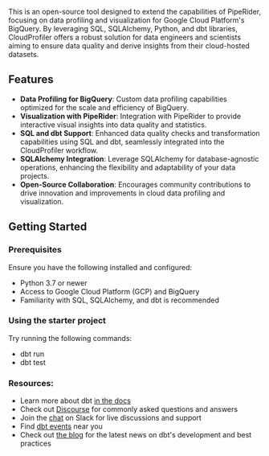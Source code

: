This is an open-source tool designed to extend the capabilities of PipeRider, focusing on data profiling and visualization for Google Cloud Platform's BigQuery. By leveraging SQL, SQLAlchemy, Python, and dbt libraries, CloudProfiler offers a robust solution for data engineers and scientists aiming to ensure data quality and derive insights from their cloud-hosted datasets.

## Features

- **Data Profiling for BigQuery**: Custom data profiling capabilities optimized for the scale and efficiency of BigQuery.
- **Visualization with PipeRider**: Integration with PipeRider to provide interactive visual insights into data quality and statistics.
- **SQL and dbt Support**: Enhanced data quality checks and transformation capabilities using SQL and dbt, seamlessly integrated into the CloudProfiler workflow.
- **SQLAlchemy Integration**: Leverage SQLAlchemy for database-agnostic operations, enhancing the flexibility and adaptability of your data projects.
- **Open-Source Collaboration**: Encourages community contributions to drive innovation and improvements in cloud data profiling and visualization.

## Getting Started

### Prerequisites

Ensure you have the following installed and configured:

- Python 3.7 or newer
- Access to Google Cloud Platform (GCP) and BigQuery
- Familiarity with SQL, SQLAlchemy, and dbt is recommended
  
### Using the starter project

Try running the following commands:
- dbt run
- dbt test


### Resources:
- Learn more about dbt [in the docs](https://docs.getdbt.com/docs/introduction)
- Check out [Discourse](https://discourse.getdbt.com/) for commonly asked questions and answers
- Join the [chat](https://community.getdbt.com/) on Slack for live discussions and support
- Find [dbt events](https://events.getdbt.com) near you
- Check out [the blog](https://blog.getdbt.com/) for the latest news on dbt's development and best practices
